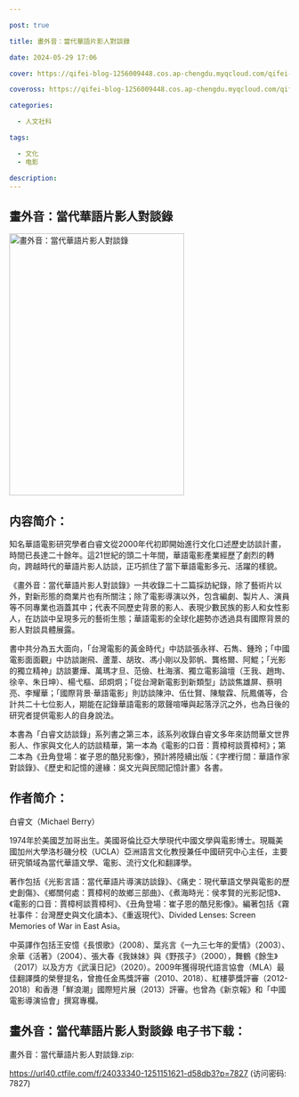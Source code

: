 ```yaml
---

post: true

title: 畫外音：當代華語片影人對談錄

date: 2024-05-29 17:06

cover: https://qifei-blog-1256009448.cos.ap-chengdu.myqcloud.com/qifei-blog/65462a87c458853aef2f2462.jpg

coveross: https://qifei-blog-1256009448.cos.ap-chengdu.myqcloud.com/qifei-blog/65462a87c458853aef2f2462.jpg

categories:

  - 人文社科

tags:

  - 文化
  - 电影

description:
---
```


## 畫外音：當代華語片影人對談錄
<img alt="畫外音：當代華語片影人對談錄 " class="aligncenter loaded" data-was-processed="true" decoding="async" fetchpriority="high" height="471" src="https://qifei-blog-1256009448.cos.ap-chengdu.myqcloud.com/qifei-blog/65462a87c458853aef2f2462.jpg " style="cursor: zoom-in;" width="314"/>

## 内容简介：

知名華語電影研究學者白睿文從2000年代初即開始進行文化口述歷史訪談計畫，時間已長達二十餘年。這21世紀的頭二十年間，華語電影產業經歷了劇烈的轉向，跨越時代的華語片影人訪談，正巧抓住了當下華語電影多元、活躍的樣貌。

《畫外音：當代華語片影人對談錄》一共收錄二十二篇採訪紀錄，除了藝術片以外，對新形態的商業片也有所關注；除了電影導演以外，包含編劇、製片人、演員等不同專業也涵蓋其中；代表不同歷史背景的影人、表現少數民族的影人和女性影人，在訪談中呈現多元的藝術生態；華語電影的全球化趨勢亦透過具有國際背景的影人對談具體展露。

書中共分為五大面向，「台灣電影的黃金時代」中訪談張永祥、石雋、鍾玲；「中國電影面面觀」中訪談謝飛、蘆葦、胡玫、馮小剛以及郭帆、龔格爾、阿鯤；「光影的獨立精神」訪談婁燁、萬瑪才旦、范儉、杜海濱、獨立電影論壇（王我、趙珣、徐辛、朱日坤）、楊弋樞、邱炯炯；「從台灣新電影到新類型」訪談焦雄屏、蔡明亮、李耀華；「國際背景‧華語電影」則訪談陳沖、伍仕賢、陳駿霖、阮鳳儀等，合計共二十七位影人，期能在記錄華語電影的眾聲喧嘩與起落浮沉之外，也為日後的研究者提供電影人的自身說法。

本書為「白睿文訪談錄」系列書之第三本，該系列收錄白睿文多年來訪問華文世界影人、作家與文化人的訪談精華，第一本為《電影的口音：賈樟柯談賈樟柯》；第二本為《丑角登場：崔子恩的酷兒影像》，預計將陸續出版：《字裡行間：華語作家對談錄》、《歷史和記憶的邊緣：吳文光與民間記憶計畫》各書。

## 作者简介：

白睿文（Michael Berry）

1974年於美國芝加哥出生。美國哥倫比亞大學現代中國文學與電影博士。現職美國加州大學洛杉磯分校（UCLA）亞洲語言文化教授兼任中國研究中心主任，主要研究領域為當代華語文學、電影、流行文化和翻譯學。

著作包括《光影言語：當代華語片導演訪談錄》、《痛史：現代華語文學與電影的歷史創傷》、《鄉關何處：賈樟柯的故鄉三部曲》、《煮海時光：侯孝賢的光影記憶》、《電影的口音：賈樟柯談賈樟柯》、《丑角登場：崔子恩的酷兒影像》。編著包括《霧社事件：台灣歷史與文化讀本》、《重返現代》、Divided Lenses: Screen Memories of War in East Asia。

中英譯作包括王安憶《長恨歌》（2008）、葉兆言《一九三七年的愛情》（2003）、余華《活著》（2004）、張大春《我妹妹》與《野孩子》（2000），舞鶴《餘生》（2017）以及方方《武漢日記》（2020）。2009年獲得現代語言協會（MLA）最佳翻譯獎的榮譽提名，曾擔任金馬獎評審（2010、2018）、紅樓夢獎評審（2012-2018）和香港「鮮浪潮」國際短片展（2013）評審。也曾為《新京報》和「中國電影導演協會」撰寫專欄。

## 畫外音：當代華語片影人對談錄 电子书下载：

畫外音：當代華語片影人對談錄.zip: 

https://url40.ctfile.com/f/24033340-1251151621-d58db3?p=7827 (访问密码: 7827)
